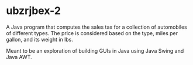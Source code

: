 # ubzrjbex-2

A Java program that computes the sales tax for a collection of automobiles of different types. The price is considered based on the type, miles per gallon, and its weight in lbs.

Meant to be an exploration of building GUIs in Java using Java Swing and Java AWT.
